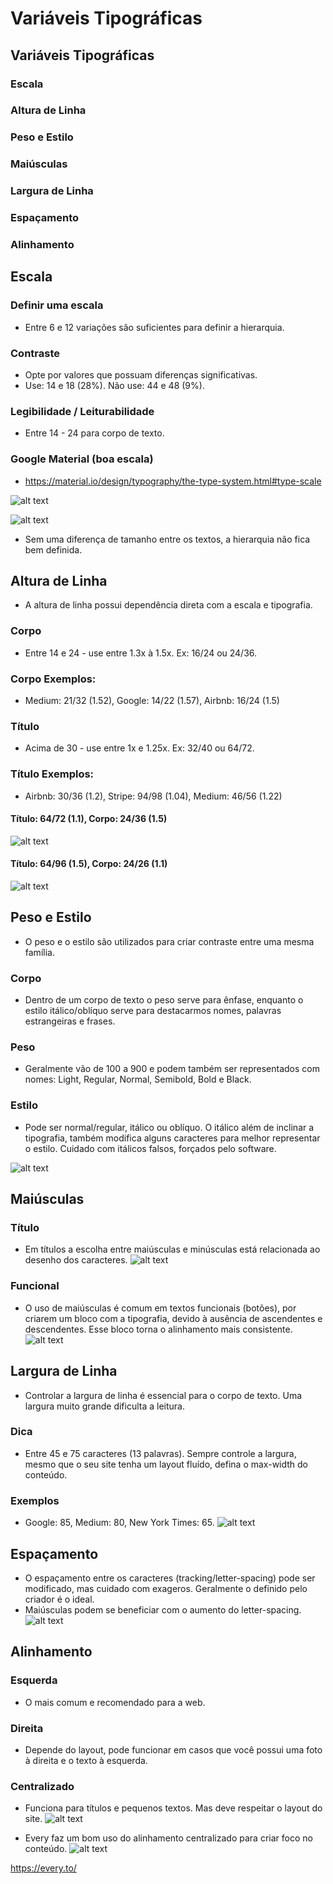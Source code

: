 # Variáveis Tipográficas

## Variáveis Tipográficas

### Escala

### Altura de Linha

### Peso e Estilo

### Maiúsculas

### Largura de Linha

### Espaçamento

### Alinhamento

## Escala

### Definir uma escala
* Entre 6 e 12 variações são suficientes para definir a hierarquia.

### Contraste
* Opte por valores que possuam diferenças significativas.
* Use: 14 e 18 (28%). Não use: 44 e 48 (9%).

### Legibilidade / Leiturabilidade
* Entre 14 - 24 para corpo de texto.

### Google Material (boa escala)
* https://material.io/design/typography/the-type-system.html#type-scale

![alt text](image.png)

![alt text](image-1.png)

* Sem uma diferença de tamanho entre os textos, a hierarquia não fica bem definida.

## Altura de Linha
* A altura de linha possui dependência direta com a escala e tipografia.

### Corpo
* Entre 14 e 24 - use entre 1.3x à 1.5x. Ex: 16/24 ou 24/36.

### Corpo Exemplos:
* Medium: 21/32 (1.52), Google: 14/22 (1.57), Airbnb: 16/24 (1.5)

### Título
* Acima de 30 - use entre 1x e 1.25x. Ex: 32/40 ou 64/72.

### Título Exemplos:

* Airbnb: 30/36 (1.2), Stripe: 94/98 (1.04), Medium: 46/56 (1.22)

#### Título: 64/72 (1.1), Corpo: 24/36 (1.5)
![alt text](image-2.png)

#### Título: 64/96 (1.5), Corpo: 24/26 (1.1)
![alt text](image-3.png)

## Peso e Estilo
* O peso e o estilo são utilizados para criar contraste entre uma mesma família.

### Corpo
* Dentro de um corpo de texto o peso serve para ênfase, enquanto o estilo itálico/oblíquo serve para destacarmos nomes, palavras estrangeiras e frases.

### Peso
* Geralmente vão de 100 a 900 e podem também ser representados com nomes: Light, Regular, Normal, Semibold, Bold e Black.

### Estilo
* Pode ser normal/regular, itálico ou oblíquo. O itálico além de inclinar a tipografia, também modifica alguns caracteres para melhor representar o estilo. Cuidado com itálicos falsos, forçados pelo software.

![alt text](image-4.png)

## Maiúsculas

### Título
* Em títulos a escolha entre maiúsculas e minúsculas está relacionada ao desenho dos caracteres.
![alt text](image-5.png)

### Funcional
* O uso de maiúsculas é comum em textos funcionais (botões), por criarem um bloco com a tipografia, devido à ausência de ascendentes e descendentes. Esse bloco torna o alinhamento mais consistente.
![alt text](image-6.png)

## Largura de Linha
* Controlar a largura de linha é essencial para o corpo de texto. Uma largura muito grande dificulta a leitura.

### Dica
* Entre 45 e 75 caracteres (13 palavras). Sempre controle a largura, mesmo que o seu site tenha um layout fluído, defina o max-width do conteúdo.

### Exemplos
* Google: 85, Medium: 80, New York Times: 65.
![alt text](image-7.png)

## Espaçamento
* O espaçamento entre os caracteres (tracking/letter-spacing) pode ser modificado, mas cuidado com exageros. Geralmente o definido pelo criador é o ideal.
* Maiúsculas podem se beneficiar com o aumento do letter-spacing.
![alt text](image-8.png)


## Alinhamento

### Esquerda
* O mais comum e recomendado para a web.

### Direita
* Depende do layout, pode funcionar em casos que você possui uma foto à direita e o texto à esquerda.

### Centralizado
* Funciona para títulos e pequenos textos. Mas deve respeitar o layout do site.
![alt text](image-9.png)

* Every faz um bom uso do alinhamento centralizado para criar foco no conteúdo.
![alt text](image-10.png)

https://every.to/